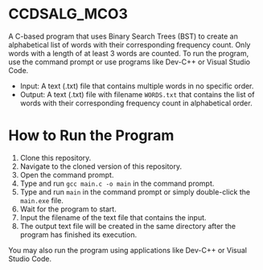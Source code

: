 # CCDSALG_MCO3

A C-based program that uses Binary Search Trees (BST) to create an alphabetical list of words with their corresponding frequency count. Only words with a length of at least 3 words are counted. To run the program, use the command prompt or use programs like Dev-C++ or Visual Studio Code.

- Input: A text (.txt) file that contains multiple words in no specific order.
- Output: A text (.txt) file with filename `WORDS.txt` that contains the list of words with their corresponding frequency count in alphabetical order.

# How to Run the Program
1. Clone this repository.
2. Navigate to the cloned version of this repository.
3. Open the command prompt.
4. Type and run `gcc main.c -o main` in the command prompt.
5. Type and run `main` in the command prompt or simply double-click the `main.exe` file. 
6. Wait for the program to start.
7. Input the filename of the text file that contains the input.
8. The output text file will be created in the same directory after the program has finished its execution.

You may also run the program using applications like Dev-C++ or Visual Studio Code.

